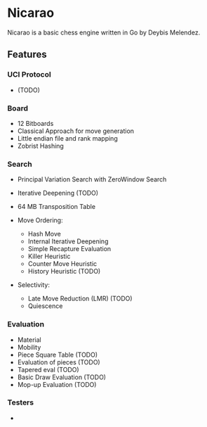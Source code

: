 # Nicarao

Nicarao is a basic chess engine written in Go by Deybis Melendez.

## Features

### UCI Protocol

-   (TODO)

### Board

-   12 Bitboards
-   Classical Approach for move generation
-   Little endian file and rank mapping
-   Zobrist Hashing

### Search

-   Principal Variation Search with ZeroWindow Search
-   Iterative Deepening (TODO)
-   64 MB Transposition Table

-   Move Ordering:

    -   Hash Move
    -   Internal Iterative Deepening
    -   Simple Recapture Evaluation
    -   Killer Heuristic
    -   Counter Move Heuristic
    -   History Heuristic (TODO)

-   Selectivity:
    -   Late Move Reduction (LMR) (TODO)
    -   Quiescence

### Evaluation

-   Material
-   Mobility
-   Piece Square Table (TODO)
-   Evaluation of pieces (TODO)
-   Tapered eval (TODO)
-   Basic Draw Evaluation (TODO)
-   Mop-up Evaluation (TODO)

### Testers

-   

